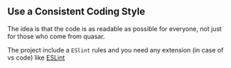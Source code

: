 ## Use a Consistent Coding Style

The idea is that the code is as readable as possible for everyone, not just for those who come from quasar.

The project include a `ESlint` rules and you need any extension (in case of vs code) like [ESLint](https://marketplace.visualstudio.com/items?itemName=dbaeumer.vscode-eslint)
